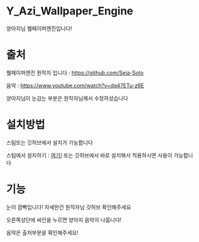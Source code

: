 # Y_Azi_Wallpaper_Engine
양아지님 웰페이퍼엔진입니다!
# 출처
웰페이퍼엔진 원작자 입니다 : https://github.com/Seia-Soto

음악 : https://www.youtube.com/watch?v=dq47ETu-z6E


양아지님이 눈감는 부분은 원작자님께서 수정하셨습니다
# 설치방법
스팀또는 깃허브에서 설치가 가능합니다

스팀에서 설치하기 : [여기!](https://steamcommunity.com/sharedfiles/filedetails/?id=1960483250&searchtext=Azi)
또는 깃허브에서 바로 설치해서 적용하시면 사용이 가능합니다
# 기능
눈이 깜빡입니다! 자세한건 원작자님 깃허브 확인해주세요

오른쪽상단에 싸인을 누르면 양아지 음악이 나옵니다!

음악은 출처부분을 확인해주세요!
